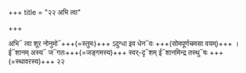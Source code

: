 +++
title = "२२ अभि त्वा"

+++


अभि᳓ त्वा शूर नोनुमो᳓+++(=स्तुमः)+++ ऽदुग्धा इव धेन᳓वः +++(सोमपूर्णचमसा वयम्)+++ ।  
ई᳓शानम् अस्य᳓ ज᳓गतः+++(=जङ्गमस्य)+++ स्वर्-दृ᳓शम् ई᳓शानमिन्द्र तस्थु᳓षः +++(=स्थावरस्य)+++ २२
